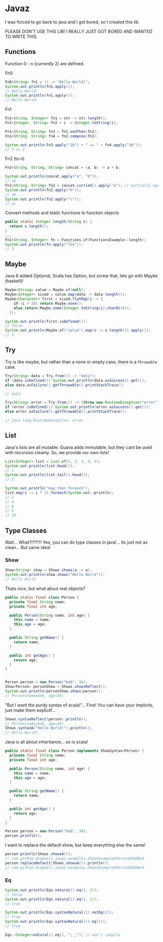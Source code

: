# Javaz

I was forced to go back to java and I got bored, so I created this lib.

PLEASE DON'T USE THIS LIB!  I REALLY JUST GOT BORED AND WANTED TO WRITE THIS.

## Functions

Function 0 - n (currently 2) are defined.

Fn0

```java
Fn0<String> fn1 = () -> "Hello World!";
System.out.println(fn1.apply());
// Hello World!
System.out.println(fn1.apply());
// Hello World!
```

Fn1

```java
Fn1<String, Integer> fn1 = str -> str.length();
Fn1<Integer, String> fn2 = i -> Integer.toString(i);

Fn1<String, String> fn3 = fn1.andThen(fn2);
Fn1<String, String> fn4 = fn2.compose(fn1);

System.out.println(fn3.apply("10") + " == " + fn4.apply("10"));
// 2 == 2
```

Fn2 (to n)

```java
Fn2<String, String, String> concat = (a, b) -> a + b;

System.out.println(concat.apply("a", "b"));
// ab
Fn1<String, String> fn2 = concat.curried().apply("a"); // partially applied concat with "a"
System.out.println(fn2.apply("b"));
// ab
System.out.println(fn2.apply("c"));
// ac
```

Convert methods and static functions to function objects

```java
public static Integer length(String s) {
  return s.length();
}
...
Fn1<String, Integer> fn = Functions.of(FunctionsExample::length);
System.out.println(fn.apply("foo"));
// 3
```

## Maybe

Java 8 added Optional, Scala has Option, but screw that, lets go with Maybe (haskell)!

```java
Maybe<String> value = Maybe.of(null);
Maybe<Integer> sized = value.map(data -> data.length());
Maybe<Character> first = sized.flatMap(i -> {
    if (i > 10) return Maybe.none();
    else return Maybe.some(Integer.toString(i).charAt(0));
  });

System.out.println(first.isDefined());
// false
System.out.println(Maybe.of("value").map(v -> v.length()).apply());
// 5
```

## Try

Try is like maybe, but rather than a none or empty case, there is a `Throwable` case.

```java
Try<String> data = Try.from(() -> "data");
if (data.isDefined()) System.out.println(data.asSuccess().get());
else data.asFailure().getThrowable().printStackTrace();

// data

Try<String> error = Try.from(() -> {throw new RuntimeException("error");});
if (error.isDefined()) System.out.println(error.asSuccess().get());
else error.asFailure().getThrowable().printStackTrace();

// java.lang.RuntimeException: error
```

## List

Java's lists are all mutable.  Guava adds immutable, but they cant be used with recursion cleanly.  So, we provide our own lists!

```java
List<Integer> list = List.of(1, 2, 3, 4, 5);
System.out.println(list.head());
// 1
System.out.println(list.tail().head());
// 2

System.out.println("map then foreach");
list.map(i -> i * 2).foreach(System.out::println);
// 2
// 4
// 6
// 8
// 10
```

## Type Classes

Wait... What?!??!?!  Yes, you can do type classes in java!... its just not as clean...  But same idea!

### Show

```java
Show<String> show = Shows.shows(a -> a);
System.out.println(show.shows("Hello World"));
// Hello World
```

Thats nice, but what about real objects?

```java
public static final class Person {
  private final String name;
  private final int age;

  public Person(String name, int age) {
    this.name = name;
    this.age = age;
  }

  public String getName() {
    return name;
  }

  public int getAge() {
    return age;
  }
}


Person person = new Person("bob", 36);
Show<Person> personShow = Shows.showsReflect();
System.out.println(personShow.shows(person));
// Person(name=bob, age=36)
```

"But I want the purdy syntax of scala!"... Fine!  You can have your implicits, just make them explicit!...

```java
Shows.syntaxReflect(person).println();
// Person(name=bob, age=36)
Shows.syntaxA("Hello World!").println();
// Hello World!
```

Java is all about inheritance...  so is scala!

```java
public static final class Person implements ShowSyntax<Person> {
  private final String name;
  private final int age;

  public Person(String name, int age) {
    this.name = name;
    this.age = age;
  }

  public String getName() {
    return name;
  }

  public int getAge() {
    return age;
  }
}

Person person = new Person("bob", 36);
person.println();
```

I want to replace the default show, but keep everything else the same!

```java
person.println(Shows.showsA());
// com.github.dcapwell.javaz.examples.ShowsExample$Person@3498ed
person.replaceDefault(Shows.showsA()).println();
// com.github.dcapwell.javaz.examples.ShowsExample$Person@3498ed
```

### Eq

```java
System.out.println(Eqs.natural().eq(1, 2));
// false
System.out.println(Eqs.natural().eq(1, 1));
// true

System.out.println(Eqs.syntaxNatural(1).notEq(2));
// true
System.out.println(Eqs.syntaxNatural(1).eq(1));
// true

Eqs.<Integer>natural().eq(1, ";_;"); // won't compile
```
